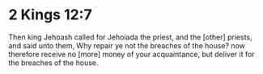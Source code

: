 # 2 Kings 12:7

Then king Jehoash called for Jehoiada the priest, and the [other] priests, and said unto them, Why repair ye not the breaches of the house? now therefore receive no [more] money of your acquaintance, but deliver it for the breaches of the house.